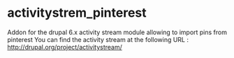 activitystrem_pinterest
=======================

Addon for the drupal 6.x activity stream module allowing to import pins from pinterest
You can find the activity stream at the following URL : http://drupal.org/project/activitystream/

